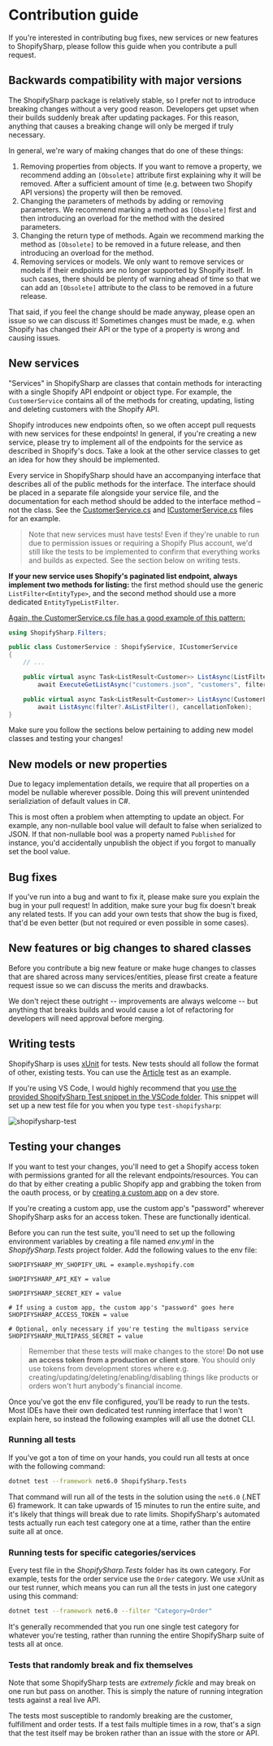 # Contribution guide

If you're interested in contributing bug fixes, new services or new features to ShopifySharp, please follow this guide when you contribute a pull request. 

## Backwards compatibility with major versions

The ShopifySharp package is relatively stable, so I prefer not to introduce breaking changes without a very good reason. Developers get upset when their builds suddenly break after updating packages. For this reason, anything that causes a breaking change will only be merged if truly necessary.

In general, we're wary of making changes that do one of these things:

1. Removing properties from objects. If you want to remove a property, we recommend adding an `[Obsolete]` attribute first explaining why it will be removed. After a sufficient amount of time (e.g. between two Shopify API versions) the property will then be removed. 
2. Changing the parameters of methods by adding or removing parameters. We recommend marking a method as `[Obsolete]` first and then introducing an overload for the method with the desired parameters. 
3. Changing the return type of methods. Again we recommend marking the method as `[Obsolete]` to be removed in a future release, and then introducing an overload for the method. 
4. Removing services or models. We only want to remove services or models if their endpoints are no longer supported by Shopify itself. In such cases, there should be plenty of warning ahead of time so that we can add an `[Obsolete]` attribute to the class to be removed in a future release.

That said, if you feel the change should be made anyway, please open an issue so we can discuss it! Sometimes changes must be made, e.g. when Shopify has changed their API or the type of a property is wrong and causing issues.

## New services

"Services" in ShopifySharp are classes that contain methods for interacting with a single Shopify API endpoint or object type. For example, the `CustomerService` contains all of the methods for creating, updating, listing and deleting customers with the Shopify API. 

Shopify introduces new endpoints often, so we often accept pull requests with new services for these endpoints! In general, if you're creating a new service, please try to implement all of the endpoints for the service as described in Shopify's docs. Take a look at the other service classes to get an idea for how they should be implemented.

Every service in ShopifySharp should have an accompanying interface that describes all of the public methods for the interface. The interface should be placed in a separate file alongside your service file, and the documentation for each method should be added to the interface method – not the class. See the [CustomerService.cs](https://github.com/nozzlegear/ShopifySharp/blob/5750feb4116c6047d28720f9ef8c650b30e6a534/ShopifySharp/Services/Customer/CustomerService.cs) and [ICustomerService.cs](https://github.com/nozzlegear/ShopifySharp/blob/5750feb4116c6047d28720f9ef8c650b30e6a534/ShopifySharp/Services/Customer/ICustomerService.cs) files for an example.

> Note that new services must have tests! Even if they're unable to run due to permission issues or requiring a Shopify Plus account, we'd still like the tests to be implemented to confirm that everything works and builds as expected. See the section below on writing tests.

**If your new service uses Shopify's paginated list endpoint, always implement two methods for listing:** the first method should use the generic `ListFilter<EntityType>`, and the second method should use a more dedicated `EntityTypeListFilter`. 

[Again, the CustomerService.cs file has a good example of this pattern:](https://github.com/nozzlegear/ShopifySharp/blob/5750feb4116c6047d28720f9ef8c650b30e6a534/ShopifySharp/Services/Customer/CustomerService.cs#L29)

```cs
using ShopifySharp.Filters;

public class CustomerService : ShopifyService, ICustomerService
{
    // ...

    public virtual async Task<ListResult<Customer>> ListAsync(ListFilter<Customer> filter = null, CancellationToken cancellationToken = default) =>
        await ExecuteGetListAsync("customers.json", "customers", filter, cancellationToken);

    public virtual async Task<ListResult<Customer>> ListAsync(CustomerListFilter filter, CancellationToken cancellationToken = default) =>
        await ListAsync(filter?.AsListFilter(), cancellationToken);
}
```

Make sure you follow the sections below pertaining to adding new model classes and testing your changes!

## New models or new properties

Due to legacy implementation details, we require that all properties on a model be nullable wherever possible. Doing this will prevent unintended serializiation of default values in C#. 

This is most often a problem when attempting to update an object. For example, any non-nullable bool value will default to false when serialized to JSON. If that non-nullable bool was a property named `Published` for instance, you'd accidentally unpublish the object if you forgot to manually set the bool value.

## Bug fixes

If you've run into a bug and want to fix it, please make sure you explain the bug in your pull request! In addition, make sure your bug fix doesn't break any related tests. If you can add your own tests that show the bug is fixed, that'd be even better (but not required or even possible in some cases).

## New features or big changes to shared classes

Before you contribute a big new feature or make huge changes to classes that are shared across many services/entities, please first create a feature request issue so we can discuss the merits and drawbacks. 

We don't reject these outright -- improvements are always welcome -- but anything that breaks builds and would cause a lot of refactoring for developers will need approval before merging.

## Writing tests

ShopifySharp is uses [xUnit](https://xunit.github.io/) for tests. New tests should all follow the format of other, existing tests. You can use the [Article](https://github.com/nozzlegear/ShopifySharp/blob/master/ShopifySharp.Tests/Article_Tests.cs) test as an example. 

If you're using VS Code, I would highly recommend that you [use the provided ShopifySharp Test snippet in the VSCode folder](https://github.com/nozzlegear/ShopifySharp/blob/master/.vscode/snippets.csharp.json). This snippet will set up a new test file for you when you type `test-shopifysharp`:

![shopifysharp-test](https://cloud.githubusercontent.com/assets/2417276/25457929/94bc71dc-2a9d-11e7-80ac-72352715504e.gif)

## Testing your changes

If you want to test your changes, you'll need to get a Shopify access token with permissions granted for all the relevant endpoints/resources. You can do that by either creating a public Shopify app and grabbing the token from the oauth process, or by [creating a custom app](https://help.shopify.com/en/manual/apps/custom-apps) on a dev store.

If you're creating a custom app, use the custom app's "password" wherever ShopifySharp asks for an access token. These are functionally identical. 

Before you can run the test suite, you'll need to set up the following environment variables by creating a file named _env.yml_ in the _ShopifySharp.Tests_ project folder. Add the following values to the env file:

```env
SHOPIFYSHARP_MY_SHOPIFY_URL = example.myshopify.com

SHOPIFYSHARP_API_KEY = value

SHOPIFYSHARP_SECRET_KEY = value

# If using a custom app, the custom app's "password" goes here
SHOPIFYSHARP_ACCESS_TOKEN = value

# Optional, only necessary if you're testing the multipass service
SHOPIFYSHARP_MULTIPASS_SECRET = value
```

> Remember that these tests will make changes to the store! **Do not use an access token from a production or client store**. You should only use tokens from development stores where e.g. creating/updating/deleting/enabling/disabling things like products or orders won't hurt anybody's financial income. 

Once you've got the env file configured, you'll be ready to run the tests. Most IDEs have their own dedicated test running interface that I won't explain here, so instead the following examples will all use the dotnet CLI. 

### Running all tests

If you've got a ton of time on your hands, you could run all tests at once with the following command:

```sh
dotnet test --framework net6.0 ShopifySharp.Tests
```

That command will run all of the tests in the solution using the `net6.0` (.NET 6) framework. It can take upwards of 15 minutes to run the entire suite, and it's likely that things will break due to rate limits. ShopifySharp's automated tests actually run each test category one at a time, rather than the entire suite all at once. 

### Running tests for specific categories/services

Every test file in the _ShopifySharp.Tests_ folder has its own category. For example, tests for the order service use the `Order` category. We use xUnit as our test runner, which means you can run all the tests in just one category using this command:

```sh
dotnet test --framework net6.0 --filter "Category=Order"
```

It's generally recommended that you run one single test category for whatever you're testing, rather than running the entire ShopifySharp suite of tests all at once.

### Tests that randomly break and fix themselves

Note that some ShopifySharp tests are *extremely fickle* and may break on one run but pass on another. This is simply the nature of running integration tests against a real live API.

The tests most susceptible to randomly breaking are the customer, fulfillment and order tests. If a test fails multiple times in a row, that's a sign that the test itself may be broken rather than an issue with the store or API.
